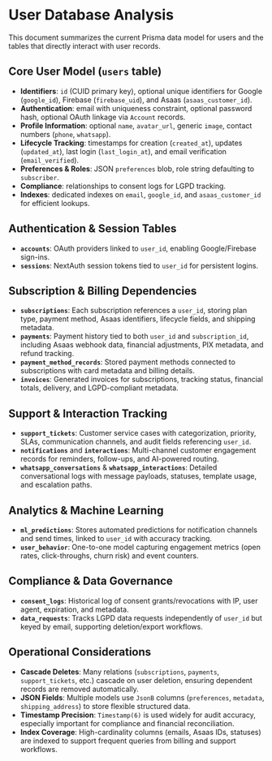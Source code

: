 # User Database Analysis

This document summarizes the current Prisma data model for users and the tables that directly interact with user records.

## Core User Model (`users` table)
- **Identifiers**: `id` (CUID primary key), optional unique identifiers for Google (`google_id`), Firebase (`firebase_uid`), and Asaas (`asaas_customer_id`).
- **Authentication**: email with uniqueness constraint, optional password hash, optional OAuth linkage via `Account` records.
- **Profile Information**: optional `name`, `avatar_url`, generic `image`, contact numbers (`phone`, `whatsapp`).
- **Lifecycle Tracking**: timestamps for creation (`created_at`), updates (`updated_at`), last login (`last_login_at`), and email verification (`email_verified`).
- **Preferences & Roles**: JSON `preferences` blob, role string defaulting to `subscriber`.
- **Compliance**: relationships to consent logs for LGPD tracking.
- **Indexes**: dedicated indexes on `email`, `google_id`, and `asaas_customer_id` for efficient lookups.

## Authentication & Session Tables
- **`accounts`**: OAuth providers linked to `user_id`, enabling Google/Firebase sign-ins.
- **`sessions`**: NextAuth session tokens tied to `user_id` for persistent logins.

## Subscription & Billing Dependencies
- **`subscriptions`**: Each subscription references a `user_id`, storing plan type, payment method, Asaas identifiers, lifecycle fields, and shipping metadata.
- **`payments`**: Payment history tied to both `user_id` and `subscription_id`, including Asaas webhook data, financial adjustments, PIX metadata, and refund tracking.
- **`payment_method_records`**: Stored payment methods connected to subscriptions with card metadata and billing details.
- **`invoices`**: Generated invoices for subscriptions, tracking status, financial totals, delivery, and LGPD-compliant metadata.

## Support & Interaction Tracking
- **`support_tickets`**: Customer service cases with categorization, priority, SLAs, communication channels, and audit fields referencing `user_id`.
- **`notifications`** and **`interactions`**: Multi-channel customer engagement records for reminders, follow-ups, and AI-powered routing.
- **`whatsapp_conversations`** & **`whatsapp_interactions`**: Detailed conversational logs with message payloads, statuses, template usage, and escalation paths.

## Analytics & Machine Learning
- **`ml_predictions`**: Stores automated predictions for notification channels and send times, linked to `user_id` with accuracy tracking.
- **`user_behavior`**: One-to-one model capturing engagement metrics (open rates, click-throughs, churn risk) and event counters.

## Compliance & Data Governance
- **`consent_logs`**: Historical log of consent grants/revocations with IP, user agent, expiration, and metadata.
- **`data_requests`**: Tracks LGPD data requests independently of `user_id` but keyed by email, supporting deletion/export workflows.

## Operational Considerations
- **Cascade Deletes**: Many relations (`subscriptions`, `payments`, `support_tickets`, etc.) cascade on user deletion, ensuring dependent records are removed automatically.
- **JSON Fields**: Multiple models use `JsonB` columns (`preferences`, `metadata`, `shipping_address`) to store flexible structured data.
- **Timestamp Precision**: `Timestamp(6)` is used widely for audit accuracy, especially important for compliance and financial reconciliation.
- **Index Coverage**: High-cardinality columns (emails, Asaas IDs, statuses) are indexed to support frequent queries from billing and support workflows.

